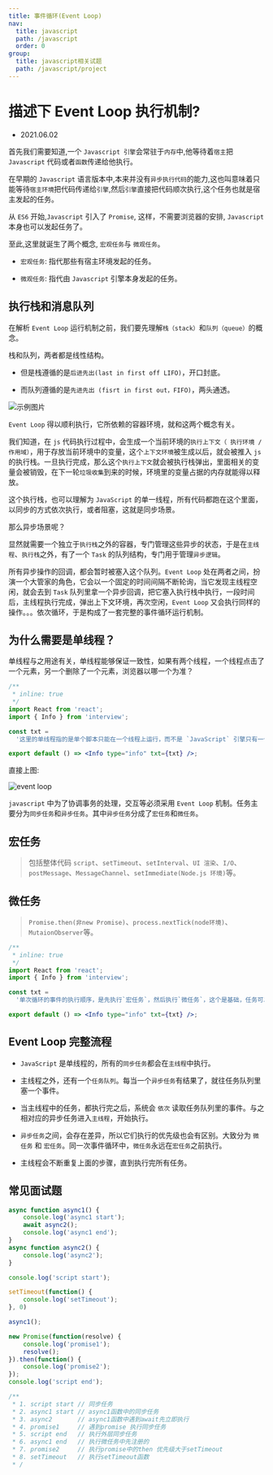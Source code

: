 ```yaml
---
title: 事件循环(Event Loop)
nav:
  title: javascript
  path: /javascript
  order: 0
group:
  title: javascript相关试题
  path: /javascript/project
---
```


# 描述下 Event Loop 执行机制?

- 2021.06.02

首先我们需要知道,一个 `Javascript 引擎`会常驻于`内存`中,他等待着`宿主`把 `Javascript` 代码或者`函数`传递给他执行。

在早期的 `Javascript` 语言版本中,本来并没有`异步执行代码`的能力,这也叫意味着只能等待`宿主环境`把代码传递给`引擎`,然后`引擎`直接把代码顺次执行,这个任务也就是宿主发起的任务。

从 `ES6` 开始,`Javascript` 引入了 `Promise`, 这样，不需要浏览器的安排, `Javascript` 本身也可以发起任务了。

至此,这里就诞生了两个概念, `宏观任务`与 `微观任务`。

- `宏观任务`: 指代那些有宿主环境发起的任务。

- `微观任务`: 指代由 `Javascript` 引擎本身发起的任务。

## 执行栈和消息队列

在解析 `Event Loop` 运行机制之前，我们要先理解`栈（stack）`和`队列（queue）`的概念。

栈和队列，两者都是线性结构。

- 但是栈遵循的是`后进先出(last in first off LIFO)`，开口封底。

- 而队列遵循的是`先进先出 (fisrt in first out，FIFO)`，两头通透。

![示例图片](https://img-blog.csdnimg.cn/20210422220127655.png?x-oss-process=image/watermark,type_ZmFuZ3poZW5naGVpdGk,shadow_10,text_aHR0cHM6Ly9ibG9nLmNzZG4ubmV0L3hqbDI3MTMxNA==,size_16,color_FFFFFF,t_70)

`Event Loop` 得以顺利执行，它所依赖的容器环境，就和这两个概念有关。

我们知道，在 `js` 代码执行过程中，会生成一个当前环境的`执行上下文（ 执行环境 / 作用域）`，用于存放当前环境中的变量，这个`上下文环境`被生成以后，就会被推入 `js` 的执行栈。一旦执行完成，那么这个`执行上下文`就会被执行栈弹出，里面相关的变量会被销毁，在下一轮`垃圾收集`到来的时候，环境里的变量占据的内存就能得以释放。

这个执行栈，也可以理解为 `JavaScript` 的单一线程，所有代码都跑在这个里面，以同步的方式依次执行，或者阻塞，这就是同步场景。

那么异步场景呢？

显然就需要一个独立于`执行栈`之外的容器，专门管理这些异步的状态，于是在`主线程`、`执行栈`之外，有了一个 `Task` 的队列结构，专门用于管理`异步逻辑`。

所有异步操作的回调，都会暂时被塞入这个队列。`Event Loop` 处在两者之间，扮演一个大管家的角色，它会以一个固定的时间间隔不断轮询，当它发现主线程空闲，就会去到 `Task` 队列里拿一个异步回调，把它塞入执行栈中执行，一段时间后，主线程执行完成，弹出上下文环境，再次空闲，`Event Loop` 又会执行同样的操作。。。依次循环，于是构成了一套完整的事件循环运行机制。

## 为什么需要是单线程？

单线程与之用途有关，单线程能够保证一致性，如果有两个线程，一个线程点击了一个元素，另一个删除了一个元素，浏览器以哪一个为准？

```jsx
/**
 * inline: true
 */
import React from 'react';
import { Info } from 'interview';

const txt =
  '这里的单线程指的是单个脚本只能在一个线程上运行，而不是 `JavaScript` 引擎只有一个线程。';

export default () => <Info type="info" txt={txt} />;
```

直接上图:

![event loop](https://img-blog.csdnimg.cn/20200213143037885.png?x-oss-process=image/watermark,type_ZmFuZ3poZW5naGVpdGk,shadow_10,text_aHR0cHM6Ly9ibG9nLmNzZG4ubmV0L3hqbDI3MTMxNA==,size_16,color_FFFFFF,t_70)

`javascript` 中为了协调事务的处理，交互等必须采用 `Event Loop` 机制。任务主要分为`同步任务`和`异步任务`。其中`异步任务`分成了`宏任务`和`微任务`。

## 宏任务

> 包括整体代码 `script`、`setTimeout`、`setInterval`、`UI 渲染`、`I/O`、`postMessage`、`MessageChannel`、`setImmediate(Node.js 环境)`等。

## 微任务

> `Promise.then(非new Promise)`、`process.nextTick(node环境)`、`MutaionObserver`等。

```jsx
/**
 * inline: true
 */
import React from 'react';
import { Info } from 'interview';

const txt =
  '单次循环的事件的执行顺序，是先执行`宏任务`，然后执行`微任务`，这个是基础，任务可以有`同步任务`和`异步任务`，同步的进入主线程，异步的进入 `Event Table` 并注册函数，异步事件完成后，会将回调函数放入 `Event Queue` 中(宏任务和微任务是不同的 Event Queue)，同步任务执行完成后，会从 `Event Queue` 中读取事件放入主线程执行，回调函数中可能还会包含不同的任务，因此会循环执行上述操作。';

export default () => <Info type="info" txt={txt} />;
```

## Event Loop 完整流程

- `JavaScript` 是单线程的，所有的`同步任务`都会在`主线程`中执行。

- 主线程之外，还有一个`任务队列`。每当一个`异步任务`有结果了，就往任务队列里塞一个事件。

- 当主线程中的任务，都执行完之后，系统会 `依次` 读取任务队列里的事件。与之相对应的异步任务进入`主线程`，开始执行。

- `异步任务`之间，会存在差异，所以它们执行的优先级也会有区别。大致分为 `微任务` 和 `宏任务`。同一次事件循环中，`微任务`永远在`宏任务`之前执行。

- 主线程会不断重复上面的步骤，直到执行完所有任务。

## 常见面试题

```js
async function async1() {
    console.log('async1 start');
    await async2();
    console.log('async1 end');
}
async function async2() {
    console.log('async2');
}

console.log('script start');

setTimeout(function() {
    console.log('setTimeout');
}, 0)

async1();

new Promise(function(resolve) {
    console.log('promise1');
    resolve();
}).then(function() {
    console.log('promise2');
});
console.log('script end');

/**
 * 1. script start // 同步任务
 * 2. async1 start // async1函数中的同步任务
 * 3. async2       // async1函数中遇到await先立即执行
 * 4. promise1     // 遇到promise 执行同步任务
 * 5. script end   // 执行外层同步任务
 * 6. async1 end   // 执行微任务中先注册的
 * 7. promise2     // 执行promise中的then 优先级大于setTimeout
 * 8. setTimeout   // 执行setTimeout函数
 * /
```
